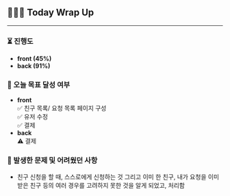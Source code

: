 ## 👨🏻‍💻 Today Wrap Up
<hr>

### ⏳ 진행도
- **front (45%)**<br>
- **back (91%)**<br>
### 🎯 오늘 목표 달성 여부
- **front**<br>
    ✅ 친구 목록/ 요청 목록 페이지 구성 <br>
    ✅ 유저 수정<br>
    ✅  결제 
- **back**<br>
    ⚠ 결제 

### 🥊 발생한 문제 및 어려웠던 사항
- 친구 신청을 할 때, 스스로에게 신청하는 것 그리고 이미 한 친구, 내가 요청을 이미 받은 친구 등의 여러 경우를 고려하지 못한 것을 알게 되었고, 처리함
